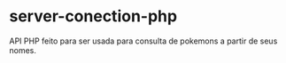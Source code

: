 # server-conection-php

API PHP feito para ser usada para consulta de pokemons a partir de seus nomes.